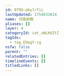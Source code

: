 ```yaml
---
id: 0798-p6ylrfii
lastUpdated: 1754633624
name: 河南啟教
aliases: []
layer: 4
categoryId: cat_uWLHUZtI
tagIds:
  - tag_EOwgY-cg
nsfw: false
parent: ""
relatedEntries: []
timelineEvents: []
titledLinks: []
---
```


